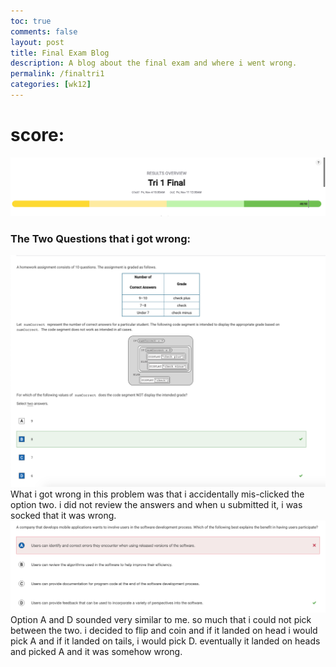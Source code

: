 ```yaml
---
toc: true
comments: false
layout: post
title: Final Exam Blog
description: A blog about the final exam and where i went wrong.  
permalink: /finaltri1
categories: [wk12]
---
```

# score:
![Final_Score](images/FinalExam.png)
### The Two Questions that i got wrong:
![Wrong_#1](images/wrong1.png)
What i got wrong in this problem was that i accidentally mis-clicked the option two. i did not review the answers and when u submitted it, i was socked that it was wrong.
![wrong_#2](images/wrong2.png)
Option A and D sounded very similar to me. so much that i could not pick between the two. i decided to flip and coin and if it landed on head i would pick A and if it landed on tails, i would pick D. eventually it landed on heads and picked A and it was somehow wrong. 